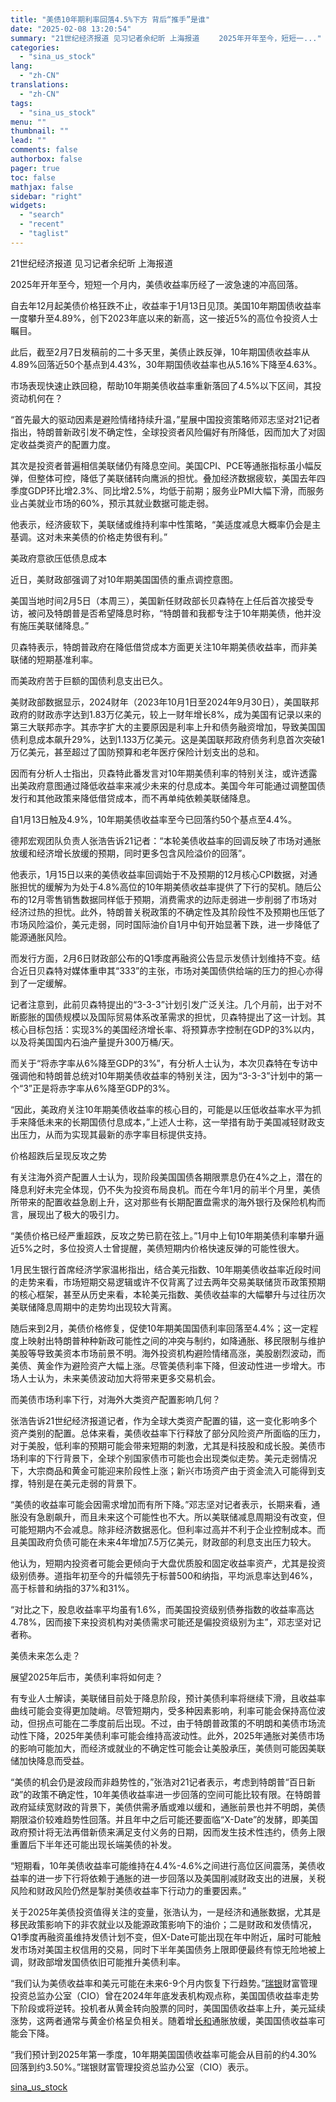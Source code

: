 ```yaml
---
title: "美债10年期利率回落4.5%下方 背后“推手”是谁"
date: "2025-02-08 13:20:54"
summary: "21世纪经济报道 见习记者余纪昕 上海报道 　　2025年开年至今，短短一..."
categories:
  - "sina_us_stock"
lang:
  - "zh-CN"
translations:
  - "zh-CN"
tags:
  - "sina_us_stock"
menu: ""
thumbnail: ""
lead: ""
comments: false
authorbox: false
pager: true
toc: false
mathjax: false
sidebar: "right"
widgets:
  - "search"
  - "recent"
  - "taglist"
---
```


21世纪经济报道 见习记者余纪昕 上海报道

2025年开年至今，短短一个月内，美债收益率历经了一波急速的冲高回落。

自去年12月起美债价格狂跌不止，收益率于1月13日见顶。美国10年期国债收益率一度攀升至4.89%，创下2023年底以来的新高，这一接近5%的高位令投资人士瞩目。

此后，截至2月7日发稿前的二十多天里，美债止跌反弹，10年期国债收益率从4.89%回落近50个基点到4.43%，30年期国债收益率也从5.16%下降至4.63%。

市场表现快速止跌回稳，帮助10年期美债收益率重新落回了4.5%以下区间，其投资动机何在？

“首先最大的驱动因素是避险情绪持续升温，”星展中国投资策略师邓志坚对21记者指出，特朗普新政引发不确定性，全球投资者风险偏好有所降低，因而加大了对固定收益类资产的配置力度。

其次是投资者普遍相信美联储仍有降息空间。美国CPI、PCE等通胀指标虽小幅反弹，但整体可控，降低了美联储转向鹰派的担忧。叠加经济数据疲软，美国去年四季度GDP环比增2.3%、同比增2.5%，均低于前期；服务业PMI大幅下滑，而服务业占美就业市场的60%，预示其就业数据可能走弱。

他表示，经济疲软下，美联储或维持利率中性策略，“美适度减息大概率仍会是主基调。这对未来美债的价格走势很有利。”

美政府意欲压低债息成本

近日，美财政部强调了对10年期美国国债的重点调控意图。

美国当地时间2月5日（本周三），美国新任财政部长贝森特在上任后首次接受专访，被问及特朗普是否希望降息时称，“特朗普和我都专注于10年期美债，他并没有施压美联储降息。”

贝森特表示，特朗普政府在降低借贷成本方面更关注10年期美债收益率，而非美联储的短期基准利率。

而美政府苦于巨额的国债利息支出已久。

美财政部数据显示，2024财年（2023年10月1日至2024年9月30日），美国联邦政府的财政赤字达到1.83万亿美元，较上一财年增长8%，成为美国有记录以来的第三大联邦赤字。其赤字扩大的主要原因是利率上升和债务融资增加，导致美国国债利息成本飙升29%，达到1.133万亿美元。这是美国联邦政府债务利息首次突破1万亿美元，甚至超过了国防预算和老年医疗保险计划支出的总和。

因而有分析人士指出，贝森特此番发言对10年期美债利率的特别关注，或许透露出美政府意图通过降低收益率来减少未来的付息成本。美国今年可能通过调整国债发行和其他政策来降低借贷成本，而不再单纯依赖美联储降息。

自1月13日触及4.9%，10年期美债收益率至今已回落约50个基点至4.4%。

德邦宏观团队负责人张浩告诉21记者：“本轮美债收益率的回调反映了市场对通胀放缓和经济增长放缓的预期，同时更多包含风险溢价的回落”。

他表示，1月15日以来的美债收益率回调始于不及预期的12月核心CPI数据，对通胀担忧的缓解为为处于4.8%高位的10年期美债收益率提供了下行的契机。随后公布的12月零售销售数据同样低于预期，消费需求的边际走弱进一步削弱了市场对经济过热的担忧。此外，特朗普关税政策的不确定性及其阶段性不及预期也压低了市场风险溢价，美元走弱，同时国际油价自1月中旬开始显著下跌，进一步降低了能源通胀风险。

而发行方面，2月6日财政部公布的Q1季度再融资公告显示发债计划维持不变。结合近日贝森特对媒体重申其“333”的主张，市场对美国债供给端的压力的担心亦得到了一定缓解。

记者注意到，此前贝森特提出的“3-3-3”计划引发广泛关注。几个月前，出于对不断膨胀的国债规模以及国际贸易体系改革需求的担忧，贝森特提出了这一计划。其核心目标包括：实现3%的美国经济增长率、将预算赤字控制在GDP的3%以内，以及将美国国内石油产量提升300万桶/天。

而关于“将赤字率从6%降至GDP的3%”，有分析人士认为，本次贝森特在专访中强调他和特朗普总统对10年期美债收益率的特别关注，因为“3-3-3”计划中的第一个“3”正是将赤字率从6%降至GDP的3%。

“因此，美政府关注10年期美债收益率的核心目的，可能是以压低收益率水平为抓手来降低未来的长期国债付息成本，”上述人士称，这一举措有助于美国减轻财政支出压力，从而为实现其最新的赤字率目标提供支持。

价格超跌后呈现反攻之势

有关注海外资产配置人士认为，现阶段美国国债各期限票息仍在4%之上，潜在的降息利好未完全体现，仍不失为投资布局良机。而在今年1月的前半个月里，美债所带来的配置收益急剧上升，这对那些有长期配置盘需求的海外银行及保险机构而言，展现出了极大的吸引力。

“美债价格已经严重超跌，反攻之势已箭在弦上。”1月中上旬10年期美债利率攀升逼近5%之时，多位投资人士曾提醒，美债短期内价格快速反弹的可能性很大。

1月民生银行首席经济学家温彬指出，结合美元指数、10年期美债收益率近段时间的走势来看，市场短期交易逻辑或许不仅背离了过去两年交易美联储货币政策预期的核心框架，甚至从历史来看，本轮美元指数、美债收益率的大幅攀升与过往历次美联储降息周期中的走势均出现较大背离。

随后来到2月，美债价格修复，促使10年期美国国债利率回落至4.4%；这一定程度上映射出特朗普种种新政可能性之间的冲突与制约，如降通胀、移民限制与维护美股等导致美资本市场前景不明。海外投资机构避险情绪高涨，美股剧烈波动，而美债、黄金作为避险资产大幅上涨。尽管美债利率下降，但波动性进一步增大。市场人士认为，未来美债波动加大将带来更多交易机会。

而美债市场利率下行，对海外大类资产配置影响几何？

张浩告诉21世纪经济报道记者，作为全球大类资产配置的锚，这一变化影响多个资产类别的配置。总体来看，美债收益率下行释放了部分风险资产所面临的压力，对于美股，低利率的预期可能会带来短期的刺激，尤其是科技股和成长股。美债市场利率的下行背景下，全球个别国家债市可能也会出现类似走势。美元走弱情况下，大宗商品和黄金可能迎来阶段性上涨；新兴市场资产由于资金流入可能得到支撑，特别是在美元走弱的背景下。

“美债的收益率可能会因需求增加而有所下降。”邓志坚对记者表示，长期来看，通胀没有急剧飙升，而且未来这个可能性也不大。所以美联储减息周期没有改变，但可能短期内不会减息。除非经济数据恶化。但利率过高并不利于企业控制成本。而且美国政府负债可能在未来4年增加7.5万亿美元，财政部的利息支出压力较大。

他认为，短期内投资者可能会更倾向于大盘优质股和固定收益率资产，尤其是投资级别债券。道指年初至今的升幅领先于标普500和纳指，平均派息率达到46%，高于标普和纳指的37%和31%。

“对比之下，股息收益率平均虽有1.6%，而美国投资级别债券指数的收益率高达4.78%，因而接下来投资机构对美债需求可能还是偏投资级别为主”，邓志坚对记者称。

美债未来怎么走？

展望2025年后市，美债利率将如何走？

有专业人士解读，美联储目前处于降息阶段，预计美债利率将继续下滑，且收益率曲线可能会变得更加陡峭。尽管短期内，受多种因素影响，利率可能会保持高位波动，但拐点可能在二季度前后出现。不过，由于特朗普政策的不明朗和美债市场流动性下降，2025年美债利率可能会维持高波动性。此外，2025年通胀对美债市场的影响可能加大，而经济或就业的不确定性可能会让美股承压，美债则可能因美联储加快降息而受益。

“美债的机会仍是波段而非趋势性的，”张浩对21记者表示，考虑到特朗普“百日新政”的政策不确定性，10年美债收益率进一步回落的空间可能比较有限。在特朗普政府延续宽财政的背景下，美债供需矛盾或难以缓和，通胀前景也并不明朗，美债期限溢价较难趋势性回落。并且年中之后可能还要面临“X-Date”的发酵，即美国政府预计将无法再借新债来满足支付义务的日期，因而发生技术性违约，债务上限重置后下半年还可能出现长端美债的补发。

“短期看，10年美债收益率可能维持在4.4%-4.6%之间进行高位区间震荡，美债收益率的进一步下行将依赖于通胀的进一步回落以及美国削减财政支出的进展，关税风险和财政风险仍然是掣肘美债收益率下行动力的重要因素。”

关于2025年美债投资值得关注的变量，张浩认为，一是经济和通胀数据，尤其是移民政策影响下的非农就业以及能源政策影响下的油价；二是财政和发债情况，Q1季度再融资虽维持发债计划不变，但X-Date可能出现在年中附近，届时可能触发市场对美国主权信用的交易，同时下半年美国债务上限即便最终有惊无险地被上调，财政部增发国债依旧可能推升美债利率。

“我们认为美债收益率和美元可能在未来6-9个月内恢复下行趋势。”[瑞银](https://stock.finance.sina.com.cn/usstock/quotes/UBS.html)财富管理投资总监办公室（CIO）曾在2024年年底发表机构观点称，美国国债收益率走势下阶段或将逆转。投机者从黄金转向股票的同时，美国国债收益率上升，美元延续涨势，这两者通常与黄金价格呈负相关。随着增[长和](https://stock.finance.sina.com.cn/usstock/quotes/CKHUY.html)通胀放缓，美国国债收益率可能会下降。

“我们预计到2025年第一季度，10年期美国国债收益率可能会从目前的约4.30%回落到约3.50%。”瑞银财富管理投资总监办公室（CIO）表示。

[sina_us_stock](https://finance.sina.com.cn/stock/usstock/c/2025-02-08/doc-ineitzme9105423.shtml)
